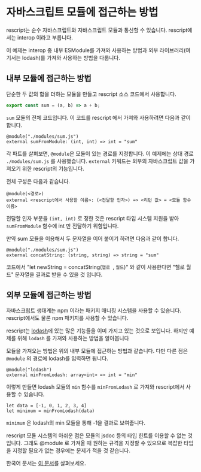 # 자바스크립트 모듈에 접근하는 방법

rescript는 순수 자바스크립트와 자바스크립트 모듈과 통신할 수 있습니다. rescript에서는 interop 이라고 부릅니다.

이 예제는 interop 중 내부 ESModule를 가져와 사용하는 방법과 외부 라이브러리(여기서는 lodash)를 가져와 사용하는 방법을 다룹니다.

## 내부 모듈에 접근하는 방법

단순한 두 값의 합을 더하는 모듈을 만들고 rescript 소스 코드에서 사용합니다.

```js
export const sum = (a, b) => a + b;
```

`sum` 모듈의 전체 코드입니다. 이 코드를 rescript 에서 가져와 사용하려면 다음과 같이 합니다.

```reason
@module("./modules/sum.js")
external sumFromModule: (int, int) => int = "sum"
```

각 파트를 살펴보면, `@module`은 모듈이 있는 경로를 지정합니다. 이 예제에는 상대 경로 `./modules/sum.js` 를 사용했습니다.
`external` 키워드는 외부의 자바스크립트 값을 가져오기 위한 rescript의 기능입니다.

전체 구성은 다음과 같습니다.

```reason
@module(<경로>)
external <rescript에서 사용할 이름>: (<전달할 인자>) => <리턴 값> = <모듈 함수 이름>
```

전달할 인자 부분을 `(int, int)` 로 정한 것은 rescript 타입 시스템 지원을 받아 `sumFromModule` 함수에 int 만 전달하기 위함입니다.

만약 sum 모듈을 이용해서 두 문자열을 이어 붙이기 하려면 다음과 같이 합니다.

```reason
@module("./modules/sum.js")
external concatString: (string, string) => string = "sum"
```

코드에서 "let newString = concatString(`헬로 `, `월드`)" 와 같이 사용한다면 "헬로 월드" 문자열을 결과로 받을 수 있을 것 입니다.

## 외부 모듈에 접근하는 방법

자바스크립트 생태계는 npm 이라는 패키지 매니징 시스템을 사용할 수 있습니다. rescript에서도 물론 npm 패키지를 사용할 수 있습니다.

rescript는 [lodash](https://lodash.com/)에 있는 많은 기능들을 이미 가지고 있는 것으로 보입니다.
하지만 예제를 위해 `lodash` 를 가져와 사용하는 방법을 알아봅니다

모듈을 가져오는 방법은 위의 내부 모듈에 접근하는 방법과 같습니다. 다만 다른 점은 `@module` 의 경로에 lodash를 입력하면 됩니다.

```reason
@module("lodash")
external minFromLodash: array<int> => int = "min"
```

이렇게 만들면 lodash 모듈의 `min` 함수를 `minFromLodash` 로 가져와 rescript에서 사용할 수 있습니다.

```reason
let data = [-1, 0, 1, 2, 3, 4]
let mininum = minFromLodash(data)
```

`minimum` 은 lodash의 min 모듈을 통해 -1을 결과로 보여줍니다.

rescript 모듈 시스템의 아쉬운 점은 모듈의 jsdoc 등의 타입 힌트를 이용할 수 없는 것 입니다. 그래도 @module 로 가져올 때 원하는 규격을 지정할 수 있으므로 복잡한 타입을 지정할 필요가 없는 경우에는 문제가 적을 것 같습니다.

한국어 문서는 [이 문서](https://green-labs.github.io/rescript-in-korean/JavaScript-Interop)를 살펴보세요.
